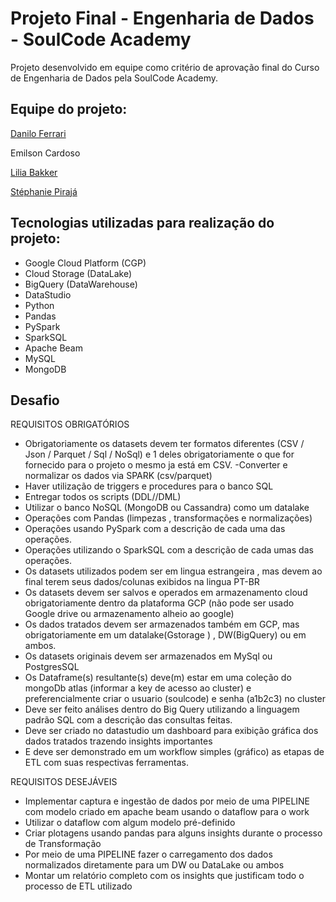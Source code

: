# Projeto Final - Engenharia de Dados - SoulCode Academy

Projeto desenvolvido em equipe como critério de aprovação final do Curso de Engenharia de Dados pela SoulCode Academy.

## Equipe do projeto:

[Danilo Ferrari](https://github.com/DanFerrarii)

Emilson Cardoso

[Lilia Bakker](https://github.com/liliabakker)

[Stéphanie Pirajá](https://github.com/stepirajadev)

## Tecnologias utilizadas para realização do projeto:
- Google Cloud Platform (CGP)
- Cloud Storage (DataLake)
- BigQuery (DataWarehouse)
- DataStudio
- Python
- Pandas
- PySpark
- SparkSQL
- Apache Beam
- MySQL
- MongoDB

## Desafio

REQUISITOS OBRIGATÓRIOS
- Obrigatoriamente os datasets devem ter formatos diferentes (CSV / Json / Parquet / Sql / NoSql) e 1 deles obrigatoriamente o que for fornecido para o projeto o mesmo ja está em CSV.
-Converter e normalizar os dados via SPARK (csv/parquet)
- Haver utilização de triggers e procedures para o banco SQL
- Entregar todos os scripts (DDL//DML)
- Utilizar o banco NoSQL (MongoDB ou Cassandra) como um datalake
- Operações com Pandas (limpezas , transformações e normalizações) 
- Operações usando PySpark com a descrição de cada uma das operações.
- Operações utilizando o SparkSQL com a descrição de cada umas das operações.
- Os datasets utilizados podem ser em lingua estrangeira , mas devem ao final terem seus dados/colunas exibidos na lingua PT-BR
- Os datasets devem ser salvos e operados em armazenamento cloud obrigatoriamente dentro da plataforma GCP (não pode ser usado Google drive ou armazenamento alheio ao google)
- Os dados tratados devem ser armazenados também em GCP, mas obrigatoriamente em um datalake(Gstorage ) , DW(BigQuery) ou em ambos.
- Os datasets originais devem ser armazenados em MySql ou PostgresSQL
- Os Dataframe(s) resultante(s) deve(m) estar em uma coleção do mongoDb atlas (informar a key de acesso ao cluster) e preferencialmente criar o usuario (soulcode) e senha (a1b2c3) no cluster
- Deve ser feito análises dentro do Big Query utilizando a linguagem padrão SQL com a descrição das consultas feitas.
- Deve ser criado no datastudio um dashboard para exibição gráfica dos dados tratados trazendo insights importantes
- E deve ser demonstrado em um workflow simples (gráfico) as etapas de ETL com suas respectivas ferramentas.


REQUISITOS DESEJÁVEIS
- Implementar captura e ingestão de dados por meio de uma PIPELINE com modelo criado em apache beam usando o dataflow para o work
- Utilizar o dataflow com algum modelo pré-definido
- Criar plotagens usando pandas para alguns insights durante o processo de Transformação 
- Por meio de uma PIPELINE fazer o carregamento dos dados normalizados diretamente para um DW ou DataLake ou ambos
- Montar um relatório completo com os insights que justificam todo o processo de ETL utilizado
